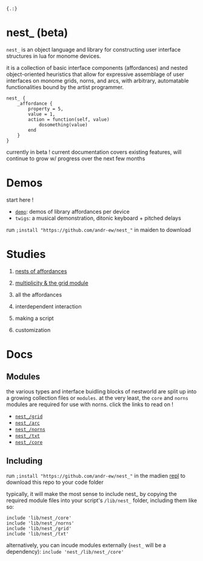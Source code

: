 `{.:}`

# nest_ (beta)

`nest_` is an object language and library for constructing user interface structures in lua for monome devices. 

it is a collection of basic interface components (affordances) and nested object-oriented heuristics that allow for expressive assemblage of user interfaces on monome grids, norns, and arcs, with arbitrary, automatable functionalities bound by the artist programmer.

```
nest_ {
    _affordance {
        property = 5,
        value = 1,
        action = function(self, value)
            dosomething(value)
        end
    }
}
```

currently in beta ! current documentation covers existing features, will continue to grow w/ progress over the next few months

# Demos

start here !

- [`demo`](demo.lua): demos of library affordances per device
- `twigs`: a musical demonstration, ditonic keyboard + pitched delays

run `;install "https://github.com/andr-ew/nest_"` in maiden to download

# Studies

1. [nests of affordances](./study/study1.md)

2. [multiplicity & the grid module](./study/study2.md)

3. all the affordances

4. interdependent interaction

6. making a script

5. customization

# Docs

## Modules

the various types and interface buidling blocks of nestworld are split up into a growing collection files or `modules`. at the very least, the `core` and `norns` modules are required for use with norns. click the links to read on !


- [`nest_/grid`](./doc/grid.md)
- [`nest_/arc`](./doc/arc.md)
- [`nest_/norns`](./doc/norns.md)
- [`nest_/txt`](./doc/txt.md)
- [`nest_/core`](./doc/core.md)


## Including

run `;install "https://github.com/andr-ew/nest_"` in the madien [repl](https://monome.org/docs/norns/maiden/#repl) to download this repo to your code folder

typically, it will make the most sense to include nest_ by copying the required module files into your script's `/lib/nest_` folder, including them like so:

```
include 'lib/nest_/core'
include 'lib/nest_/norns'
include 'lib/nest_/grid'
include 'lib/nest_/txt'
```

alternatively, you can incude modules externally (`nest_` will be a dependency): `include 'nest_/lib/nest_/core'`
